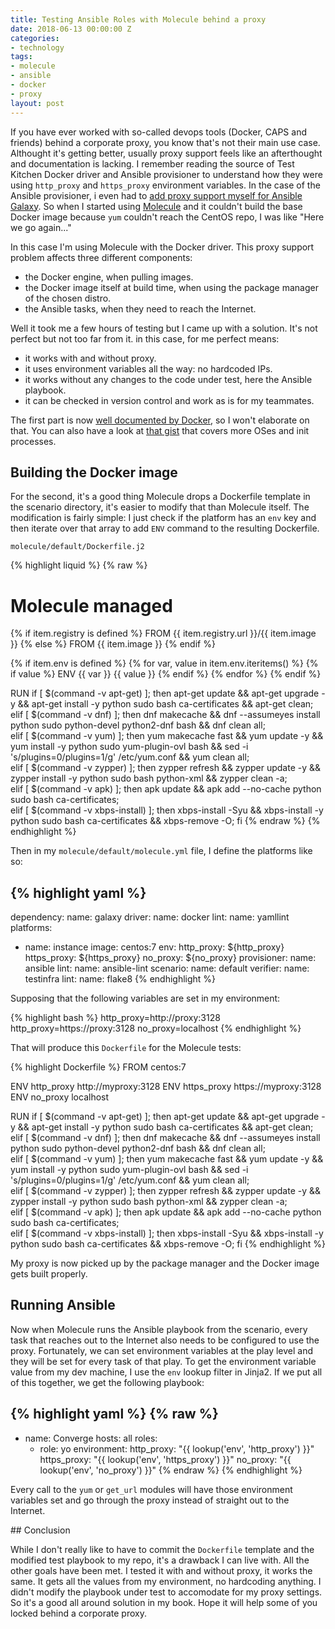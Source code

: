 ```yaml
---
title: Testing Ansible Roles with Molecule behind a proxy
date: 2018-06-13 00:00:00 Z
categories:
- technology
tags:
- molecule
- ansible
- docker
- proxy
layout: post
---
```


If you have ever worked with so-called devops tools (Docker, CAPS and friends)
behind a corporate proxy, you know that's not their main use case. Althought it's
getting better, usually proxy support feels like an afterthought and documentation
is lacking.
I remember reading the source of Test Kitchen Docker driver and Ansible provisioner
to understand how they were using `http_proxy` and `https_proxy` environment variables.
In the case of the Ansible provisioner, i even had to
[add proxy support myself for Ansible Galaxy][kitchen-ansible-pr].
So when I started using [Molecule][molecule] and it couldn't build the base Docker image
because `yum` couldn't reach the CentOS repo, I was like "Here we go again..."

In this case I'm using Molecule with the Docker driver.
This proxy support problem affects three different components:
- the Docker engine, when pulling images.
- the Docker image itself at build time, when using the package manager of the chosen distro.
- the Ansible tasks, when they need to reach the Internet.

Well it took me a few hours of testing but I came up with a solution. It's not perfect
but not too far from it.
in this case, for me perfect means:
- it works with and without proxy.
- it uses environment variables all the way: no hardcoded IPs.
- it works without any changes to the code under test, here the Ansible playbook.
- it can be checked in version control and work as is for my teammates.

The first part is now [well documented by Docker][docker-doc], so I won't elaborate on that.
You can also have a look at [that gist][docker-proxy-gist] that covers more OSes and init
processes.

## Building the Docker image

For the second, it's a good thing Molecule drops a Dockerfile template in the
scenario directory, it's easier to modify that than Molecule itself.
The modification is fairly simple: I just check if the platform has an `env` key
and then iterate over that array to add `ENV` command to the resulting Dockerfile.

`molecule/default/Dockerfile.j2`

{% highlight liquid %}
{% raw %}
# Molecule managed

{% if item.registry is defined %}
FROM {{ item.registry.url }}/{{ item.image }}
{% else %}
FROM {{ item.image }}
{% endif %}

{% if item.env is defined %}
{% for var, value in item.env.iteritems() %}
{% if value %}
ENV {{ var }} {{ value }}
{% endif %}
{% endfor %}
{% endif %}

RUN if [ $(command -v apt-get) ]; then apt-get update && apt-get upgrade -y && apt-get install -y python sudo bash ca-certificates && apt-get clean; \
    elif [ $(command -v dnf) ]; then dnf makecache && dnf --assumeyes install python sudo python-devel python2-dnf bash && dnf clean all; \
    elif [ $(command -v yum) ]; then yum makecache fast && yum update -y && yum install -y python sudo yum-plugin-ovl bash && sed -i 's/plugins=0/plugins=1/g' /etc/yum.conf && yum clean all; \
    elif [ $(command -v zypper) ]; then zypper refresh && zypper update -y && zypper install -y python sudo bash python-xml && zypper clean -a; \
    elif [ $(command -v apk) ]; then apk update && apk add --no-cache python sudo bash ca-certificates; \
    elif [ $(command -v xbps-install) ]; then xbps-install -Syu && xbps-install -y python sudo bash ca-certificates && xbps-remove -O; fi
{% endraw %}
{% endhighlight %}

Then in my `molecule/default/molecule.yml` file, I define the platforms like so:

{% highlight yaml %}
---
dependency:
  name: galaxy
driver:
  name: docker
lint:
  name: yamllint
platforms:
  - name: instance
    image: centos:7
    env:
      http_proxy: ${http_proxy}
      https_proxy: ${https_proxy}
      no_proxy: ${no_proxy}
provisioner:
  name: ansible
  lint:
    name: ansible-lint
scenario:
  name: default
verifier:
  name: testinfra
  lint:
    name: flake8
{% endhighlight %}

Supposing that the following variables are set in my environment:

{% highlight bash %}
http_proxy=http://proxy:3128
http_proxy=https://proxy:3128
no_proxy=localhost
{% endhighlight %}

That will produce this `Dockerfile` for the Molecule tests:

{% highlight Dockerfile %}
FROM centos:7

ENV http_proxy http://myproxy:3128
ENV https_proxy https://myproxy:3128
ENV no_proxy localhost

RUN if [ $(command -v apt-get) ]; then apt-get update && apt-get upgrade -y && apt-get install -y python sudo bash ca-certificates && apt-get clean; \
    elif [ $(command -v dnf) ]; then dnf makecache && dnf --assumeyes install python sudo python-devel python2-dnf bash && dnf clean all; \
    elif [ $(command -v yum) ]; then yum makecache fast && yum update -y && yum install -y python sudo yum-plugin-ovl bash && sed -i 's/plugins=0/plugins=1/g' /etc/yum.conf && yum clean all; \
    elif [ $(command -v zypper) ]; then zypper refresh && zypper update -y && zypper install -y python sudo bash python-xml && zypper clean -a; \
    elif [ $(command -v apk) ]; then apk update && apk add --no-cache python sudo bash ca-certificates; \
    elif [ $(command -v xbps-install) ]; then xbps-install -Syu && xbps-install -y python sudo bash ca-certificates && xbps-remove -O; fi
{% endhighlight %}

My proxy is now picked up by the package manager and the Docker image gets built properly.

## Running Ansible

Now when Molecule runs the Ansible playbook from the scenario, every task that
reaches out to the Internet also needs to be configured to use the proxy.
Fortunately, we can set environment variables at the play level and they will
be set for every task of that play.
To get the environment variable value from my dev machine, I use the `env` lookup
filter in Jinja2.
If we put all of this together, we get the following playbook:

{% highlight yaml %}
{% raw %}
---
- name: Converge
  hosts: all
  roles:
    - role: yo
  environment:
    http_proxy: "{{ lookup('env', 'http_proxy') }}"
    https_proxy: "{{ lookup('env', 'https_proxy') }}"
    no_proxy: "{{ lookup('env', 'no_proxy') }}"
{% endraw %}
{% endhighlight %}

Every call to the `yum` or `get_url` modules will have those environment
variables set and go through the proxy instead of straight out to the Internet.

## Conclusion

While I don't really like to have to commit the `Dockerfile` template and the
modified test playbook to my repo, it's a drawback I can live with.
All the other goals have been met.
I tested it with and without proxy, it works the same.
It gets all the values from my environment, no hardcoding anything.
I didn't modify the playbook under test to accomodate for my proxy settings.
So it's a good all around solution in my book. Hope it will help some of you
locked behind a corporate proxy.

[kitchen-ansible-pr]: https://github.com/neillturner/kitchen-ansible/pull/150
[molecule]: https://github.com/metacloud/molecule
[docker-doc]: https://docs.docker.com/config/daemon/systemd/#httphttps-proxy
[docker-proxy-gist]: https://gist.github.com/wenlock/1d806c9eb668ffaa2f64fa8692967359
